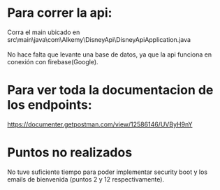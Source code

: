 # Para correr la api:
 Corra el main ubicado en src\main\java\com\Alkemy\DisneyApi\DisneyApiApplication.java
 <br/><br/>
 No hace falta que levante una base de datos, ya que la api funciona en conexión con firebase(Google).

# Para ver toda la documentacion de los endpoints: 
 https://documenter.getpostman.com/view/12586146/UVByH9nY
 
 # Puntos no realizados 
  No tuve suficiente tiempo para poder implementar security boot y los emails de bienvenida (puntos 2 y 12 respectivamente).
